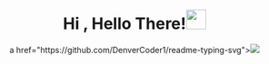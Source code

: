 
<h1 align="center"><b>Hi , Hello There!</b><img src="https://media.giphy.com/media/hvRJCLFzcasrR4ia7z/giphy.gif" width="35"></h1>

<p align="center">
  a href="https://github.com/DenverCoder1/readme-typing-svg"><img src="https://readme-typing-svg.herokuapp.com?font=Time+New+Roman&color=orange&size=30&center=true&vCenter=true&width=600&height=100&lines=Fire&hearts;++;Self+thought+developer,;Learning..,;Noob,;Love+fixing+bugs+after+banging+my+head..<3"></a>
</p>


<br>
